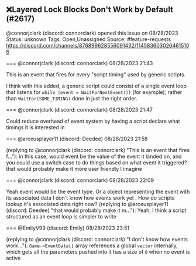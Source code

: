 ## ❌Layered Lock Blocks Don't Work by Default (#2617)
@connorjclark (discord: connorclark) opened this issue on 08/28/2023
Status: unknown
Tags: Open,Unassigned
Source: #feature-requests https://discord.com/channels/876899628556091432/1145836030264615106


=== @connorjclark (discord: connorclark) 08/28/2023 21:43

This is an event that fires for every "script timing" used by generic scripts.

I think with this added, a generic script could consist of a single event loop that listens for `while (event = WaitForNextEvent())` (for example); rather than `WaitFor(SOME_TIMING)` done in just the right order.

=== @connorjclark (discord: connorclark) 08/28/2023 21:47

Could reduce overhead of event system by having a script declare what timings it is interested in

=== @arceusplayer11 (discord: Deedee) 08/28/2023 21:58

(replying to @connorjclark (discord: connorclark) "This is an event that fires f…"): in this case, would event be the value of the event it landed on, and you could use a switch case to do things based on what event it triggered?
that would probably make it more user friendly I imagine

=== @connorjclark (discord: connorclark) 08/28/2023 22:09

Yeah event would be the event type. Or a object representing the event with its associated data
I don't know how events work yet . How do scripts lookup it's associated data right now?
(replying to @arceusplayer11 (discord: Deedee) "that would probably make it m…"): Yeah, I think a script structured as an event loop is simpler to write

=== @EmilyV99 (discord: Emily) 08/28/2023 23:51

(replying to @connorjclark (discord: connorclark) "I don't know how events work…"): `Game->EventData[]` array
references a global `vector` internally, which gets all the parameters pushed into it
has a size of `0` when no event is active
